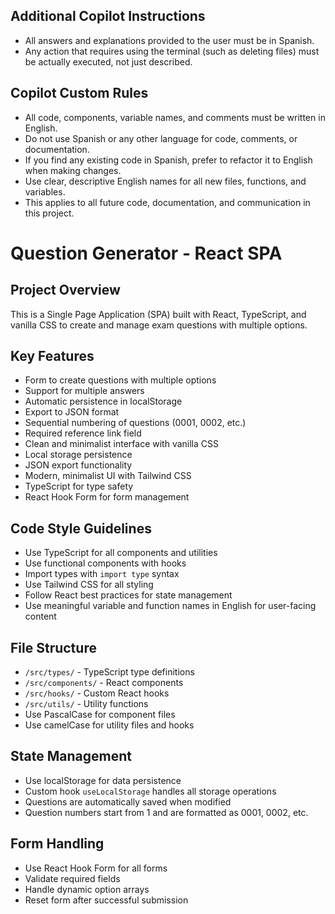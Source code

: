 ## Additional Copilot Instructions

- All answers and explanations provided to the user must be in Spanish.
- Any action that requires using the terminal (such as deleting files) must be actually executed, not just described.

## Copilot Custom Rules

- All code, components, variable names, and comments must be written in English.
- Do not use Spanish or any other language for code, comments, or documentation.
- If you find any existing code in Spanish, prefer to refactor it to English when making changes.
- Use clear, descriptive English names for all new files, functions, and variables.
- This applies to all future code, documentation, and communication in this project.
# Question Generator - React SPA

<!-- Use this file to provide workspace-specific custom instructions to Copilot. For more details, visit https://code.visualstudio.com/docs/copilot/copilot-customization#_use-a-githubcopilotinstructionsmd-file -->

## Project Overview
This is a Single Page Application (SPA) built with React, TypeScript, and vanilla CSS to create and manage exam questions with multiple options.

## Key Features
- Form to create questions with multiple options
- Support for multiple answers
- Automatic persistence in localStorage
- Export to JSON format
- Sequential numbering of questions (0001, 0002, etc.)
- Required reference link field
- Clean and minimalist interface with vanilla CSS
- Local storage persistence
- JSON export functionality
- Modern, minimalist UI with Tailwind CSS
- TypeScript for type safety
- React Hook Form for form management

## Code Style Guidelines
- Use TypeScript for all components and utilities
- Use functional components with hooks
- Import types with `import type` syntax
- Use Tailwind CSS for all styling
- Follow React best practices for state management
- Use meaningful variable and function names in English for user-facing content

## File Structure
- `/src/types/` - TypeScript type definitions
- `/src/components/` - React components
- `/src/hooks/` - Custom React hooks
- `/src/utils/` - Utility functions
- Use PascalCase for component files
- Use camelCase for utility files and hooks

## State Management
- Use localStorage for data persistence
- Custom hook `useLocalStorage` handles all storage operations
- Questions are automatically saved when modified
- Question numbers start from 1 and are formatted as 0001, 0002, etc.

## Form Handling
- Use React Hook Form for all forms
- Validate required fields
- Handle dynamic option arrays
- Reset form after successful submission
